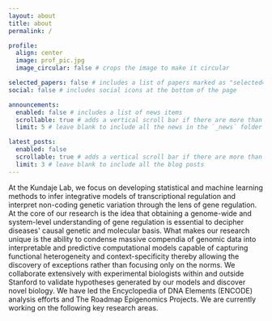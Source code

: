 ```yaml
---
layout: about
title: about
permalink: /

profile:
  align: center
  image: prof_pic.jpg
  image_circular: false # crops the image to make it circular

selected_papers: false # includes a list of papers marked as "selected={true}"
social: false # includes social icons at the bottom of the page

announcements:
  enabled: false # includes a list of news items
  scrollable: true # adds a vertical scroll bar if there are more than 3 news items
  limit: 5 # leave blank to include all the news in the `_news` folder

latest_posts:
  enabled: false
  scrollable: true # adds a vertical scroll bar if there are more than 3 new posts items
  limit: 3 # leave blank to include all the blog posts
---
```


At the Kundaje Lab, we focus on developing statistical and machine learning methods to infer integrative models of transcriptional regulation and interpret non-coding genetic variation through the lens of gene regulation. At the core of our research is the idea that obtaining a genome-wide and system-level understanding of gene regulation is essential to decipher diseases' causal genetic and molecular basis. What makes our research unique is the ability to condense massive compendia of genomic data into interpretable and predictive computational models capable of capturing functional heterogeneity and context-specificity thereby allowing the discovery of exceptions rather than focusing only on the norms. We collaborate extensively with experimental biologists within and outside Stanford to validate hypotheses generated by our models and discover novel biology. We have led the Encyclopedia of DNA Elements (ENCODE) analysis efforts and The Roadmap Epigenomics Projects. We are currently working on the following key research areas.
